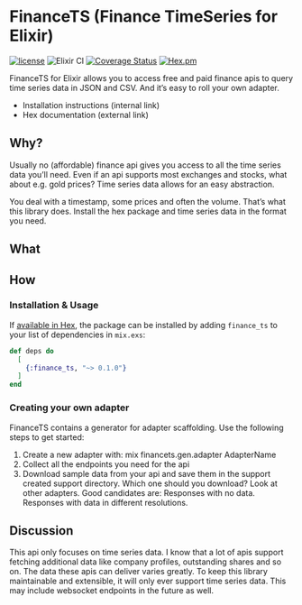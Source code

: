 # FinanceTS (Finance TimeSeries for Elixir)
[![license](https://img.shields.io/github/license/mashape/apistatus.svg)](https://github.com/mechanic-power/finance_ts/blob/master/LICENSE)
![Elixir CI](https://github.com/mechanic-power/finance_ts/workflows/Elixir%20CI/badge.svg)
[![Coverage Status](https://coveralls.io/repos/github/mechanic-power/finance_ts/badge.svg?branch=master)](https://coveralls.io/github/mechanic-power/finance_ts?branch=master)
[![Hex.pm](https://img.shields.io/hexpm/v/finance_ts.svg)](https://hexdocs.pm/finance_ts)

FinanceTS for Elixir allows you to access free and paid finance apis to query time series data in JSON and CSV. And it’s easy to roll your own adapter.

* Installation instructions (internal link)
* Hex documentation (external link)

## Why?

Usually no (affordable) finance api gives you access to all the time series data you’ll need. Even if an api supports most exchanges and stocks, what about e.g. gold prices? Time series data allows for an easy abstraction.

You deal with a timestamp, some prices and often the volume. That’s what this library does. Install the hex package and time series data in the format you need.

## What

## How

### Installation & Usage

If [available in Hex](https://hex.pm/docs/publish), the package can be installed
by adding `finance_ts` to your list of dependencies in `mix.exs`:

```elixir
def deps do
  [
    {:finance_ts, "~> 0.1.0"}
  ]
end
```

### Creating your own adapter

FinanceTS contains a generator for adapter scaffolding. Use the following steps to get started:

1. Create a new adapter with: mix financets.gen.adapter AdapterName
2. Collect all the endpoints you need for the api
3. Download sample data from your api and save them in the support created support directory. Which one should you download? Look at other adapters. Good candidates are: Responses with no data. Responses with data in different resolutions.

## Discussion

This api only focuses on time series data. I know that a lot of apis support fetching additional data like company profiles, outstanding shares and so on. The data these apis can deliver varies greatly. To keep this library maintainable and extensible, it will only ever support time series data. This may include websocket endpoints in the future as well.
